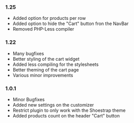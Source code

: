 ### 1.25
* Added option for products per row
* Added option to hide the "Cart" button fron the NavBar
* Removed PHP-Less compiler

### 1.22
* Many bugfixes
* Better styling of the cart widget
* Added less compiling for the stylesheets
* Better theming of the cart page
* Various minor improvements

### 1.0.1
* Minor Bugfixes
* Added new settings on the customizer
* Restrict plugin to only work with the Shoestrap theme
* Added products count on the header "Cart" button